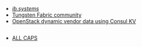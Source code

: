 - [*ib.systems*](https://ib.systems)
- [Tungsten Fabric community](https://t.me/tungstenfabric_ru)
- [OpenStack dynamic vendor data using Consul KV](https://github.com/ib-systems/openstack-consul-dynamic-vendordata)
<pre></pre>
- [ALL CAPS](https://cloudmouse.ru)
